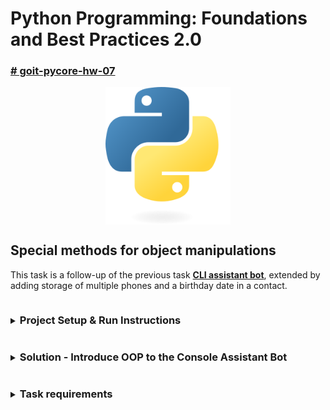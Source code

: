 # Python Programming: Foundations and Best Practices 2.0

### [# goit-pycore-hw-07](https://github.com/topics/goit-pycore-hw-07)

<p align="center">
  <img align="center" src="./assets/thumbnail.svg" width="200" title="Project thumbnail" alt="project thumbnail">
</p>


## Special methods for object manipulations

This task is a follow-up of the previous task **[CLI assistant bot](https://github.com/oleksandr-romashko/goit-pycore-hw-06)**, extended by adding storage of multiple phones and a birthday date in a contact.

<details>

<summary><h3 style="display: inline-block">Project Setup & Run Instructions</h3></summary>

##### Table of Contents
- [Python Programming: Foundations and Best Practices 2.0](#python-programming-foundations-and-best-practices-20)
    - [# goit-pycore-hw-07](#-goit-pycore-hw-07)
  - [Special methods for object manipulations](#special-methods-for-object-manipulations)
        - [Table of Contents](#table-of-contents)
      - [Prerequisites](#prerequisites)
      - [Setting Up the Development Environment](#setting-up-the-development-environment)
      - [Running the Project](#running-the-project)
      - [Task description:](#task-description)
      - [Solution:](#solution)
      - [Task requirements:](#task-requirements)
        - [Task 1](#task-1)
        - [Task 2](#task-2)
      - [Evaluation criteria:](#evaluation-criteria)

#### <a name="setup-prerequisites"></a>Prerequisites

Before starting, ensure that you have the following installed:

* [Python 3.11+](https://www.python.org/downloads/) (Make sure python (`python --version` or `python3 --version`) and pip (`python -m pip --version` or `python3 -m pip --version`) are available in your terminal)
* [Git](https://git-scm.com/downloads) (optional, for version control)

#### <a name="setup-setting-up-environment"></a>Setting Up the Development Environment

1. **<a name="setup-clone-repository"></a>Clone (or copy) the Repository**

    If you haven't cloned the project yet, you can do so using:

    ```bash
    git clone https://github.com/oleksandr-romashko/goit-pycore-hw-06.git
    cd goit-pycore-hw-06
    ```

    or download zip archive with code directly [from the repository](https://github.com/oleksandr-romashko/goit-pycore-hw-06/archive/refs/heads/main.zip).

2. **<a name="setup-create-virtual-environment"></a>Create a Virtual Environment**

    * **Linux/macOS (using `bash` or `zsh`):**

      Run the setup.sh script:

      ```bash
      source setup.sh
      ```

      This will:
      * Create a virtual environment (`.venv`).
      * Activate the virtual environment.
      * Install dependencies listed in `requirements.txt`.
      * Set the `PYTHONPATH` for module imports.
      * Set-up pre-commit hook.

    * **Windows (using Command Prompt):**

      If you're using Command Prompt to set up your development environment, you can run the `setup.bat` script:

      ```cmd
      setup.bat
      ```
      This will:
      * Create a virtual environment (.venv).
      * Activate the virtual environment.
      * Install dependencies listed in requirements.txt.
      * Set the `PYTHONPATH` for module imports.
      * Set-up pre-commit hook.


#### <a name="setup-running-the-project"></a>Running the Project

Once your virtual environment is set up, you can run the application code.

* **<a name="setup-running-vs-code"></a>Running the project in VS Code**

  Once the virtual environment is activated and `PYTHONPATH` is set, you can run the project directly from VS Code. Make sure that your `settings.json` (in `.vscode` folder) is correctly set up, as discussed previously.

  VS Code will automatically use the virtual environment and set the correct `PYTHONPATH` if you've configured your settings properly.

  You can launch each task with preconfigured inputs via the debugger ([.vscode/launch.json](.vscode/launch.json)).

  Below is a mapping of launch configurations to their command-line equivalents. You can run them directly or through provided scripts:

* **<a name="setup-running-command-line"></a>Running the project from the Command Line**

  After setting up your virtual environment and setting the `PYTHONPATH`, you can run the project directly from the terminal.

 The command will run the script (please note, that for Linux/macOS you might use `python3` instead of `python` command):

  Command Handler Bot:
  ```bash
  python src/main.py
  or
  python src/main.py --alternative
  ```

* **<a name="setup-running-script"></a>Alternatively, you can use a script to run the project**

  * **On Linux/macOS (shell script)**:

    Run application with the script:
    ```bash
    ./run.sh
    ```

    Make sure the shell scripts have execution permission by running:

    ```bash
    chmod +x ./run.sh
    ```

  * **On Windows (batch script)**:

    ```cmd
    run.bat
    ```

</details>

<details>

<summary><h3 style="display: inline-block; word-break: break-all;">Solution - Introduce OOP to the Console Assistant Bot</h3></summary>

#### <a name="assignment-task-description"></a>Task description:

Add multiple phones per contacts and birthday congratulations to the Address Book Management System.

#### <a name="assignment-solution"></a>Solution:

Solution for this assignment is located in the following files:
* [main.py](./src/main.py) class - main entry point, presentation layer
* [command_handlers.py](./src/cli/command_handlers.py) - module handles commands, presentation layer
* [contacts_manager.py](./src/services/contacts_manager.py) - service layer module handling requests from the presentation layer and managing model classes.
* [address_book](./src/services/address_book/) - package containing model layer classes, like [AddressBook](./src/services/address_book/address_book.py), [Record](./src/services/address_book/record.py), etc.

UML Class Diagram of the solution (created using [Star UML](https://staruml.io/) tool, source file is located [here](./assets/uml/class_diagram-star-uml.mdj)):

![UML Class Diagram](./assets/uml/class-diagram.jpg)

UML Sequence Diagram and estimation of unified generalized application flow (created using [Star UML](https://staruml.io/) tool, source file is located [here](./assets/uml/class_diagram-star-uml.mdj)):

![UML Class Diagram](./assets/uml/sequence-diagram.jpg)

Result screenshot - Task solution (launched in the typical mode - menu handling using match case):

![task solution terminal screenshot](./assets/results/task_4_typical_solution.png)

</details>

<details>

<summary><h3 style="display: inline-block; word-break: break-all;">Task requirements</h3></summary>

#### <a name="assignment-task-requirements"></a>Task requirements:

##### Task 1

Extend the functionality of the classes from the previous solution:

* Add a `birthday` field to the `Record` class. This field should be of type `Birthday`. It is optional but can exist only once.
* Implement support for the `Birthday` field in the `Record` class, specifically the `add_birthday` method to add a birthday to a contact.
* Implement validation logic for correct values in the `Phone` and `Birthday` fields.
* Adapt and add the `get_upcoming_birthdays` function (from before) to the `AddressBook` class. This function should return a list of users who should be congratulated in the upcoming week.
* Now bot should work using the functionality of the `AddressBook` class. This means we no longer use a simple dictionary like `contacts`, but instead instantiate the address book with:
  ```python
  book = AddressBook()
  ```

##### Task 2

Implement the new functionality, add handler functions for the following commands:
* `add-birthday`: Adds a birthday to a contact. The format is `DD.MM.YYYY`.
* `show-birthday`: Displays a contact’s birthday.
* `birthdays`: Returns a list of users with upcoming birthdays in the next week.
  ```python
  @input_error
  def add_birthday(args, book):
      # Implementation

  @input_error
  def show_birthday(args, book):
      # Implementation

  @input_error
  def birthdays(args, book):
      # Implementation
  ```

**Final Supported Bot Commands**

The bot should support the following list of commands:
1. `add [name] [phone]`: Add a new contact with name and phone number, or add a new phone to an existing contact
2. `change [name] [old phone] [new phone]`: Change the phone number for a contact.
3. `phone [name]`: Show all phone numbers for a contact.
4. `all`: Show all contacts in the address book.
5. `add-birthday [name] [birth date]`: Add a birthday for the specified contact.
6. `show-birthday [name]`: Show the birthday for the specified contact.
7. `birthdays`: Show upcoming birthdays within the next 7 days.
8. `hello`: Get a greeting from the bot.
9. `close` or `exit`: Exit the program.

#### <a name="assignment-evaluation-criteria"></a>Evaluation criteria:

1. All listed commands must be implemented and work correctly.
2. Output must be clear and user-friendly.
3. Errors such as invalid input or missing contact must be handled gracefully and shown with informative messages.
4. Input validation:
  - Birthdays must be in the format DD.MM.YYYY.
  - Phone numbers must contain exactly 10 digits.
5. The program must shut down cleanly after receiving the close or exit commands.

</details>
